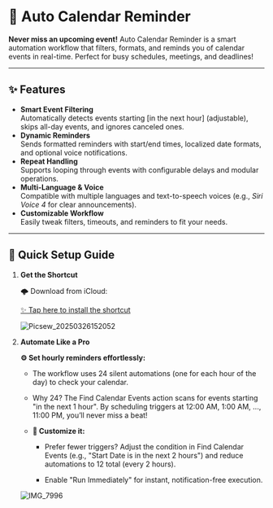 # 📅 Auto Calendar Reminder

**Never miss an upcoming event!** Auto Calendar Reminder is a smart automation workflow that filters, formats, and reminds you of calendar events in real-time. Perfect for busy schedules, meetings, and deadlines!

---

## ✨ Features

- **Smart Event Filtering**  
  Automatically detects events starting [in the next hour] (adjustable), skips all-day events, and ignores canceled ones.
- **Dynamic Reminders**  
  Sends formatted reminders with start/end times, localized date formats, and optional voice notifications.
- **Repeat Handling**  
  Supports looping through events with configurable delays and modular operations.
- **Multi-Language & Voice**  
  Compatible with multiple languages and text-to-speech voices (e.g., *Siri Voice 4* for clear announcements).
- **Customizable Workflow**  
  Easily tweak filters, timeouts, and reminders to fit your needs.

---

## 🚀 Quick Setup Guide

1. **Get the Shortcut**

    🌩️ Download from iCloud:
   
    [✨ Tap here to install the shortcut](https://www.icloud.com/shortcuts/0d8440e6834949a7b5344c5d9541a247)

    ![Picsew_20250326152052](https://github.com/user-attachments/assets/cafdbadb-d4db-4768-9ee6-bce55d2e3889)
   
2. **Automate Like a Pro**

    **⚙️ Set hourly reminders effortlessly:**

    - The workflow uses 24 silent automations (one for each hour of the day) to check your calendar.
  
    - Why 24? The Find Calendar Events action scans for events starting "in the next 1 hour". By scheduling triggers at 12:00 AM, 1:00 AM, ..., 11:00 PM, you’ll never miss a beat!

    - **🔧 Customize it:**

      - Prefer fewer triggers? Adjust the condition in Find Calendar Events (e.g., "Start Date is in the next 2 hours") and reduce automations to 12 total (every 2 hours).

      - Enable "Run Immediately" for instant, notification-free execution.

    ![IMG_7996](https://github.com/user-attachments/assets/2a38f712-5d70-4959-a7aa-60c4cba4e3e9)

  
  
